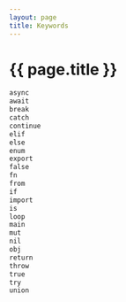 ```yaml
---
layout: page
title: Keywords
---
```


# {{ page.title }}
```txt
async
await
break
catch
continue
elif
else
enum
export
false
fn
from
if
import
is
loop
main
mut
nil
obj
return
throw
true
try
union
```
